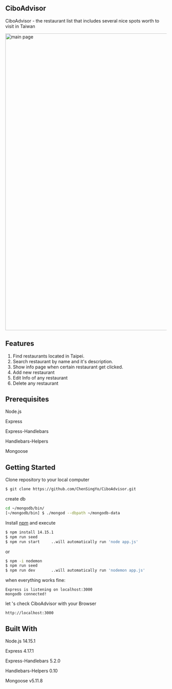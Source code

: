 ## **CiboAdvisor**

CiboAdvisor - the restaurant list that includes several nice spots worth to visit in Taiwan

<img width="927" alt="main page" src="https://user-images.githubusercontent.com/69234380/102253198-fcb3d480-3f41-11eb-8acf-3da5c6d65392.png">


## **Features**

1. Find restaurants located in Taipei.
2. Search restaurant by name and it's description.
3. Show info page when certain restaurant get clicked.
4. Add new restaurant
5. Edit Info of any restaurant
6. Delete any restaurant

## Prerequisites

Node.js

Express

Express-Handlebars

Handlebars-Helpers

Mongoose

## **Getting Started**

Clone repository to your local computer

```bash
$ git clone https://github.com/ChenSingYo/CiboAdvisor.git
```

create db

```bash
cd ~/mongodb/bin/
[~/mongodb/bin] $ ./mongod --dbpath ~/mongodb-data
```

Install [npm](https://www.npmjs.com/) and execute

```bash
$ npm install 14.15.1
$ npm run seed
$ npm run start     ..will automatically run 'node app.js'
```

or

```bash
$ npm -i nodemon
$ npm run seed
$ npm run dev       ..will automatically run 'nodemon app.js'
```

when everything works fine:

```
Express is listening on localhost:3000
mongodb connected!
```

let 's check CiboAdvisor with your Browser

```
http://localhost:3000
```

## **Built With**

Node.js 14.15.1

Express 4.17.1

Express-Handlebars 5.2.0

Handlebars-Helpers 0.10

Mongoose v5.11.8
